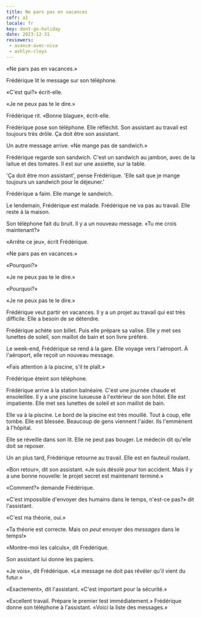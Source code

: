 ```yaml
---
title: Ne pars pas en vacances
cefr: a1
locale: fr
key: dont-go-holiday
date: 2023-12-31
reviewers:
 - avance-avec-nisa
 - ashlyn-cleys
---
```


«Ne pars pas en vacances.»

Frédérique lit le message sur son téléphone.

«C'est qui?» écrit-elle.

«Je ne peux pas te le dire.»

Frédérique rit. «Bonne blague», écrit-elle.

Frédérique pose son téléphone. Elle réfléchit. Son assistant au travail est toujours très drôle. Ça doit être son assistant.

Un autre message arrive. «Ne mange pas de sandwich.»

Frédérique regarde son sandwich. C'est un sandwich au jambon, avec de la laitue et des tomates. Il est sur une assiette, sur la table.

'Ça doit être mon assistant', pense Frédérique. 'Elle sait que je mange toujours un sandwich pour le déjeuner.'

Frédérique a faim. Elle mange le sandwich.

Le lendemain, Frédérique est malade. Frédérique ne va pas au travail. Elle reste à la maison.

Son téléphone fait du bruit. Il y a un nouveau message. «Tu me crois maintenant?»

«Arrête ce jeu», écrit Frédérique.

«Ne pars pas en vacances.»

«Pourquoi?»

«Je ne peux pas te le dire.»

«Pourquoi?»

«Je ne peux pas te le dire.»

Frédérique veut partir en vacances. Il y a un projet au travail qui est très difficile. Elle a besoin de se détendre.

Frédérique achète son billet. Puis elle prépare sa valise. Elle y met ses lunettes de soleil, son maillot de bain et son livre préféré.

Le week-end, Frédérique se rend à la gare. Elle voyage vers l'aéroport. À l'aéroport, elle reçoit un nouveau message.

«Fais attention à la piscine, s'il te plaît.»

Frédérique éteint son téléphone.

Frédérique arrive à la station balnéaire. C'est une journée chaude et ensoleillée. Il y a une piscine luxueuse à l'extérieur de son hôtel. Elle est impatiente. Elle met ses lunettes de soleil et son maillot de bain.

Elle va à la piscine. Le bord de la piscine est très mouillé. Tout à coup, elle tombe. Elle est blessée. Beaucoup de gens viennent l'aider. Ils l'emmènent à l'hôpital.

Elle se réveille dans son lit. Elle ne peut pas bouger. Le médecin dit qu'elle doit se reposer.

Un an plus tard, Frédérique retourne au travail. Elle est en fauteuil roulant.

«Bon retour», dit son assistant. «Je suis désolé pour ton accident. Mais il y a une bonne nouvelle: le projet secret est maintenant terminé.»

«Comment?» demande Frédérique.

«C'est impossible d'envoyer des humains dans le temps, n'est-ce pas?» dit l'assistant.

«C'est ma théorie, oui.»

«Ta théorie est correcte. Mais on *peut* envoyer des *messages* dans le temps!»

«Montre-moi les calculs», dit Frédérique.

Son assistant lui donne les papiers.

«Je vois», dit Frédérique. «Le message ne doit pas révéler qu'il vient du futur.»

«Exactement», dit l'assistant. «C'est important pour la sécurité.»

«Excellent travail. Prépare le premier test immédiatement.» Frédérique donne son téléphone à l'assistant. «Voici la liste des messages.»